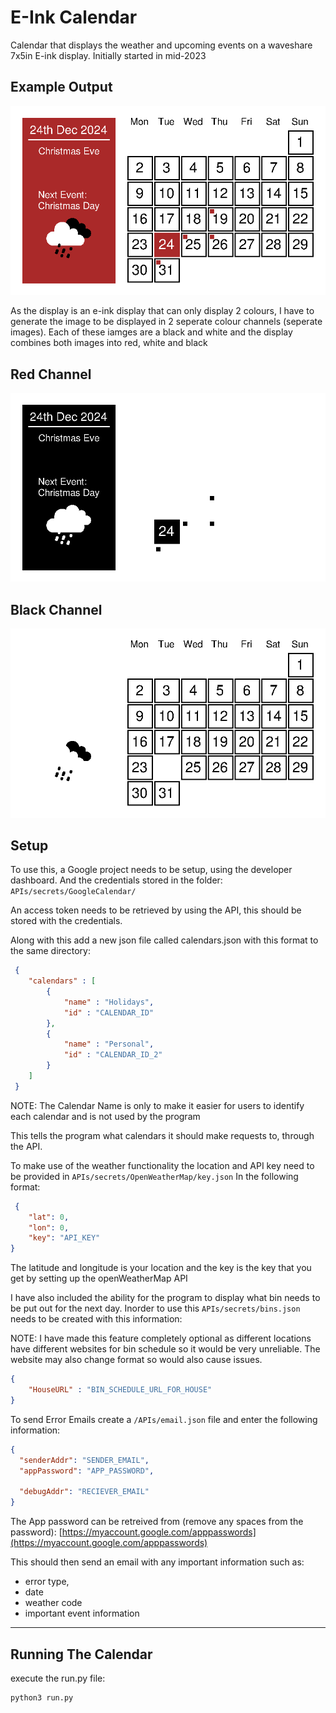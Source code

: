# E-Ink Calendar

Calendar that displays the weather and upcoming events on a waveshare 7x5in E-ink display. Initially started in mid-2023

## Example Output

![Example Output image](https://github.com/MarlonOtter/E-Ink_Calendar/blob/main/Example_Combined_2024-12-24.png)

As the display is an e-ink display that can only display 2 colours, I have to generate the image to be displayed in 2 seperate colour channels (seperate images).
Each of these iamges are a black and white and the display combines both images into red, white and black

## Red Channel

![Red Channel output image](https://github.com/MarlonOtter/E-Ink_Calendar/blob/main/Example_Red_2024-12-24.png)

## Black Channel

![Black Channel output image](https://github.com/MarlonOtter/E-Ink_Calendar/blob/main/Example_Black_2024-12-24.png)

## Setup

To use this, a Google project needs to be setup, using the developer dashboard. And the credentials stored
in the folder: `APIs/secrets/GoogleCalendar/`

An access token needs to be retrieved by using the API, this should be stored with the credentials.

Along with this add a new json file called calendars.json with this format to the same directory:

```json
 {
    "calendars" : [
        {
            "name" : "Holidays",
            "id" : "CALENDAR_ID"
        },
        {
            "name" : "Personal",
            "id" : "CALENDAR_ID_2"
        }
    ]
 }
```

NOTE: The Calendar Name is only to make it easier for users to identify each calendar and is not used by the program

This tells the program what calendars it should make requests to, through the API.

To make use of the weather functionality the location and API key need to be provided in `APIs/secrets/OpenWeatherMap/key.json`
In the following format:

```json
 {
    "lat": 0,
    "lon": 0,
    "key": "API_KEY"
}
```

The latitude and longitude is your location and the key is the key that you get by setting up the openWeatherMap API

I have also included the ability for the program to display what bin needs to be put out for the next day. Inorder to use this `APIs/secrets/bins.json` needs to be created with this information:

NOTE: I have made this feature completely optional as different locations have different websites for bin schedule so it would be very unreliable. The website may also change format so would also cause issues.

```JSON
{
    "HouseURL" : "BIN_SCHEDULE_URL_FOR_HOUSE"
}
```


To send Error Emails create a `/APIs/email.json` file and enter the following information:

```json
{
  "senderAddr": "SENDER_EMAIL",
  "appPassword": "APP_PASSWORD",

  "debugAddr": "RECIEVER_EMAIL"
}
```

The App password can be retreived from (remove any spaces from the password):
[https://myaccount.google.com/apppasswords](https://myaccount.google.com/apppasswords)

This should then send an email with any important information such as:

- error type,
- date
- weather code
- important event information

---

## Running The Calendar

execute the run.py file:

```Bash
python3 run.py
```
